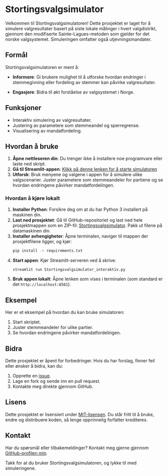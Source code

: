 # Stortingsvalgsimulator

Velkommen til Stortingsvalgsimulatoren! Dette prosjektet er laget for å simulere valgresultater basert på siste lokale målinger i hvert valgdistrikt, gjennom den modifiserte Sainte-Lagues-metoden som gjelder for det norske valgsystemet. Simuleringen omfatter også utjevningsmandater.

## Formål

Stortingsvalgsimulatoren er ment å:

- **Informere**: Gi brukere mulighet til å utforske hvordan endringer i stemmegivning eller fordeling av stemmer kan påvirke valgresultater.
  
- **Engasjere**: Bidra til økt forståelse av valgsystemet i Norge.

## Funksjoner

- Interaktiv simulering av valgresultater.
- Justering av parametere som stemmeandel og sperregrense.
- Visualisering av mandatfordeling.

## Hvordan å bruke

1. **Åpne nettleseren din**: Du trenger ikke å installere noe programvare eller laste ned skript.
2. **Gå til Streamlit-appen**: [Klikk på denne lenken for å starte simulatoren](https://valgsimulator.streamlit.app/)
3. **Utforsk**: Bruk menyene og valgene i appen for å simulere ulike valgscenarier. Juster parametere som stemmeandeler for partiene og se hvordan endringene påvirker mandatfordelingen.

### Hvordan å kjøre lokalt

1. **Installer Python**: Forsikre deg om at du har Python 3 installert på maskinen din.
2. **Last ned prosjektet**: Gå til GitHub-repositoriet og last ned hele prosjektmappen som en ZIP-fil: [Stortingsvalgsimulator](https://github.com/albertovth/albertovth_stortingsvalgsimulator). Pakk ut filene på datamaskinen din.
3. **Installer avhengigheter**: Åpne terminalen, naviger til mappen der prosjektfilene ligger, og kjør:
   ```bash
   pip install -r requirements.txt
4. **Start appen**: Kjør Streamlit-serveren ved å skrive:
   ```bash
   streamlit run Stortingsvalgsimulator_interaktiv.py
   ```
5. **Bruk appen lokalt**: Åpne lenken som vises i terminalen (som standard er det `http://localhost:8501`).

## Eksempel

Her er et eksempel på hvordan du kan bruke simulatoren:

1. Start skriptet.
2. Juster stemmeandeler for ulike partier.
3. Se hvordan endringene påvirker mandatfordelingen.

## Bidra

Dette prosjektet er åpent for forbedringer. Hvis du har forslag, finner feil eller ønsker å bidra, kan du:

1. Opprette en [issue](https://github.com/albertovth/albertovth_stortingsvalgsimulator/issues).
2. Lage en fork og sende inn en pull request.
3. Kontakte meg direkte gjennom GitHub.

## Lisens

Dette prosjektet er lisensiert under [MIT-lisensen](https://opensource.org/licenses/MIT). Du står fritt til å bruke, endre og distribuere koden, så lenge opprinnelig forfatter krediteres.

## Kontakt

Har du spørsmål eller tilbakemeldinger? Kontakt meg gjerne gjennom [GitHub-profilen min](https://github.com/albertovth).

Takk for at du bruker Stortingsvalgsimulatoren, og lykke til med simuleringene.
